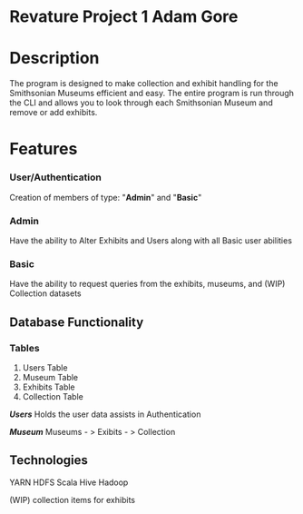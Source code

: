 # Revature Project 1 Adam Gore

# Description
The program is designed to make collection and exhibit handling for the Smithsonian Museums efficient and easy.
The entire program is run through the CLI and allows you to look through each Smithsonian Museum and remove or add exhibits.

# Features
### User/Authentication
Creation of members of type: "**Admin**" and "**Basic**"
### **Admin**
Have the ability to Alter Exhibits and Users along with all Basic user abilities
### **Basic** 
Have the ability to request queries from the exhibits, museums, and (WIP) Collection datasets

## Database Functionality

### **Tables**
1. Users Table
2. Museum Table
3. Exhibits Table
4. Collection Table


***Users*** Holds the user data assists in Authentication


***Museum***
Museums - > Exibits - > Collection

## Technologies

YARN
HDFS
Scala
Hive
Hadoop



(WIP) collection items for exhibits
